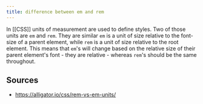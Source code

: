 ```yaml
---
title: difference between em and rem
---
```


In [[CSS]] units of measurement are used to define styles. Two of those units are `em` and `rem`. They are similar `em` is a unit of size relative to the font-size of a parent element, while `rem` is a unit of size relative to the root element. This means that `em`'s will change based on the relative size of their parent element's font - they are relative - whereas `rem`'s should be the same throughout.

## Sources
- https://alligator.io/css/rem-vs-em-units/